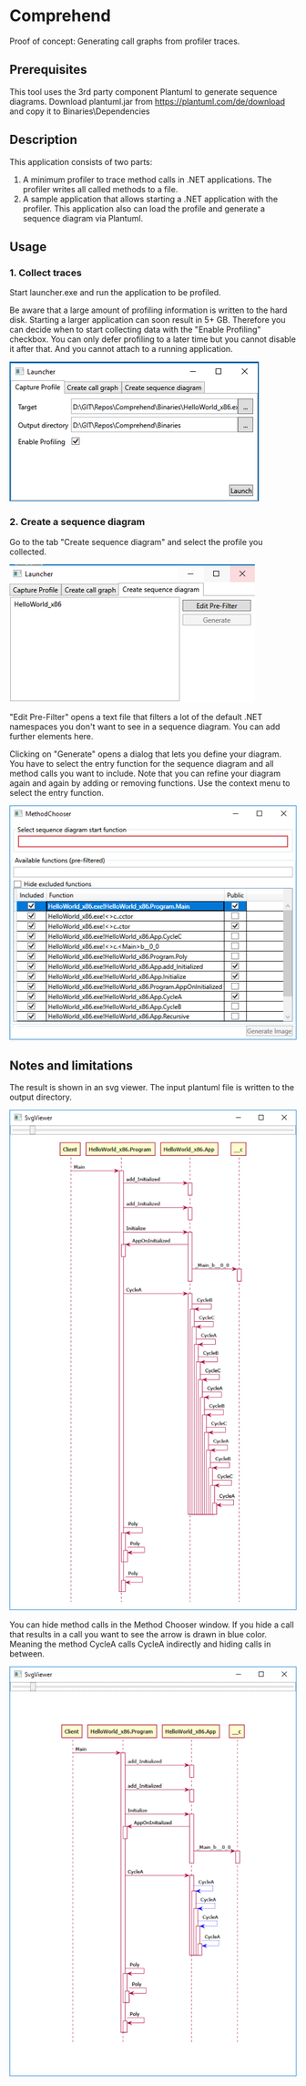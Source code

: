# Comprehend

Proof of concept: Generating call graphs from profiler traces.

## Prerequisites
This tool uses the 3rd party component Plantuml to generate sequence diagrams.
Download plantuml.jar from https://plantuml.com/de/download and copy it to Binaries\Dependencies

## Description

This application consists of two parts:
1. A minimum profiler to trace method calls in .NET applications. The profiler writes all called methods to a file.
2. A sample application that allows starting a .NET application with the profiler. This application also can load the profile and generate a sequence diagram via Plantuml.



## Usage



### 1. Collect traces

Start launcher.exe and run the application to be profiled.

Be aware that a large amount of profiling information is written to the hard disk. Starting a larger application can soon result in 5+ GB. Therefore you can decide when to start collecting data with the "Enable Profiling" checkbox. You can only defer profiling to a later time but you cannot disable it after that. And you cannot attach to a running application.

![image-20200125151207753](Images/image-20200125151207753.png)



### 2. Create a sequence diagram

Go to the tab "Create sequence diagram" and select the profile you collected.

![image-20200125151422908](Images/image-20200125151422908.png)

"Edit Pre-Filter" opens a text file that filters a lot of the default .NET namespaces you don't want to see in a sequence diagram. You can add further elements here.

Clicking on "Generate" opens a dialog that lets you define your diagram. You have to select the entry function for the sequence diagram and all method calls you want to include. Note that you can refine your diagram again and again by adding or removing functions. Use the context menu to select the entry function.



![image-20200125152251307](Images/image-20200125152251307.png)

## Notes and limitations

The result is shown in an svg viewer. The input plantuml file is written to the output directory.

![image-20200125153650798](Images/image-20200125153650798.png)

You can hide method calls in the Method Chooser window. If you hide a call that results in a call you want to see the arrow is drawn in blue color. Meaning the method CycleA calls CycleA indirectly and hiding calls in between.

![image-20200125152916959](Images/image-20200125152916959.png)
